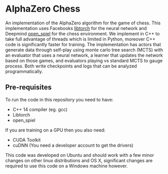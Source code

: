 # AlphaZero Chess
An implementation of the AlphaZero algorithm for the game of chess. This implementation uses
Facebooks [libtorch](https://pytorch.org/cppdocs/installing.html) for the neural network and
Deepmind [open_spiel](https://github.com/deepmind/open_spiel) for the chess environment. 
We implement in C++ to take full advantage of threads which is limited in Python, moreover
C++ code is significantly faster for training. The implementation has actors that generate
data through self-play using monte carlo tree search (MCTS) with an evaluator that uses
a neural network, a learner that updates the network based on those games, and evaluators
playing vs standard MCTS to gauge process. Both write checkpoints and logs that can be 
analyzed programmatically.

## Pre-requisites
To run the code in this repository you need to have: 

* C++ 14 compiler (eg. gcc)
* Libtorch
* open_spiel

If you are training on a GPU then you also need:

* CUDA Toolkit
* cuDNN (You need a developer account to get the drivers)

This code was developed on Ubuntu and should work with a few minor changes on 
other linux distributions and OS X, significant changes are required 
to use this code on a Windows machine however.
